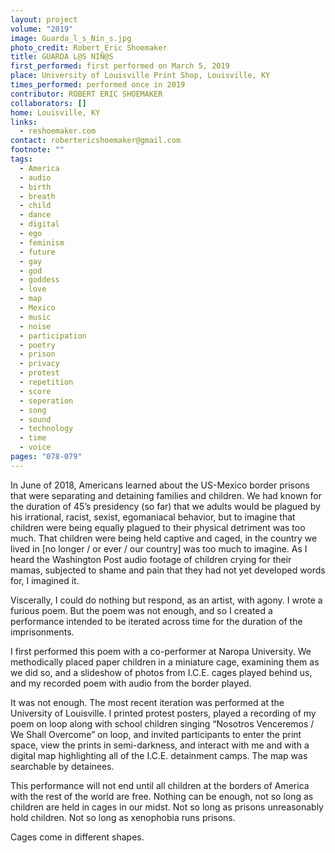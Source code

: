 ```yaml
---
layout: project
volume: "2019"
image: Guarda_l_s_Nin_s.jpg
photo_credit: Robert Eric Shoemaker
title: GUARDA L@S NIÑ@S
first_performed: first performed on March 5, 2019
place: University of Louisville Print Shop, Louisville, KY
times_performed: performed once in 2019
contributor: ROBERT ERIC SHOEMAKER
collaborators: []
home: Louisville, KY
links:
  - reshoemaker.com
contact: robertericshoemaker@gmail.com
footnote: ""
tags:
  - America
  - audio
  - birth
  - breath
  - child
  - dance
  - digital
  - ego
  - feminism
  - future
  - gay
  - god
  - goddess
  - love
  - map
  - Mexico
  - music
  - noise
  - participation
  - poetry
  - prison
  - privacy
  - protest
  - repetition
  - score
  - seperation
  - song
  - sound
  - technology
  - time
  - voice
pages: "078-079"
---
```


In June of 2018, Americans learned about the US-Mexico border prisons that were separating and detaining families and children. We had known for the duration of 45’s presidency (so far) that we adults would be plagued by his irrational, racist, sexist, egomaniacal behavior, but to imagine that children were being equally plagued to their physical detriment was too much. That children were being held captive and caged, in the country we lived in [no longer / or ever / our country] was too much to imagine. As I heard the Washington Post audio footage of children crying for their mamas, subjected to shame and pain that they had not yet developed words for, I imagined it.

Viscerally, I could do nothing but respond, as an artist, with agony. I wrote a furious poem. But the poem was not enough, and so I created a performance intended to be iterated across time for the duration of the imprisonments.

I first performed this poem with a co-performer at Naropa University. We methodically placed paper children in a miniature cage, examining them as we did so, and a slideshow of photos from I.C.E. cages played behind us, and my recorded poem with audio from the border played.

It was not enough. The most recent iteration was performed at the University of Louisville. I printed protest posters, played a recording of my poem on loop along with school children singing “Nosotros Venceremos / We Shall Overcome” on loop, and invited participants to enter the print space, view the prints in semi-darkness, and interact with me and with a digital map highlighting all of the I.C.E. detainment camps. The map was searchable by detainees.

This performance will not end until all children at the borders of America with the rest of the world are free. Nothing can be enough, not so long as children are held in cages in our midst. Not so long as prisons unreasonably hold children. Not so long as xenophobia runs prisons.

Cages come in different shapes.
